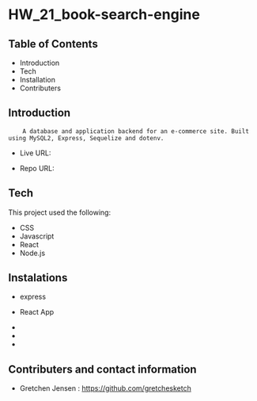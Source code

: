 # HW_21_book-search-engine
Table of Contents
-------------------------------------------------------------------------------------------------------

 * Introduction
 * Tech
 * Installation
 * Contributers



 Introduction
----------------------------------------------------------------------------------------------------------

        A database and application backend for an e-commerce site. Built using MySQL2, Express, Sequelize and dotenv.


    


 * Live URL:

 * Repo URL: 



Tech
------------------------------------------------------------------------------------------

This project used the following:

 * CSS
 * Javascript
 * React
 * Node.js



Instalations
--------------------------------------------------------------------------------------------
 
 * express

 * React App

 * 

 * 

 * 




 Contributers and contact information
----------------------------------------------------------------------------------------
 
 * Gretchen Jensen : https://github.com/gretchesketch






 <!-- ![img](C:\Users\gretc\Documents\GATechHW\HW_13_E-commerce\images\source_db.jpg "sourcing database")
 ![img](C:\Users\gretc\Documents\GATechHW\HW_13_E-commerce\images\npm_seed.jpg "seeding database")
 ![img](C:\Users\gretc\Documents\GATechHW\HW_13_E-commerce\images\npm_start.jpg "starting local server")
 ![img](C:\Users\gretc\Documents\GATechHW\HW_13_E-commerce\images\get_categories.jpg "getting categories in insomnia")
 ![img](C:\Users\gretc\Documents\GATechHW\HW_13_E-commerce\images\get_products_byid.jpg "getting products by id in insmonia")
 ![img](C:\Users\gretc\Documents\GATechHW\HW_13_E-commerce\images\create_category.jpg "creating a category of cats in insmonia")
 ![img](C:\Users\gretc\Documents\GATechHW\HW_13_E-commerce\images\delete_tags.jpg "deleting a tag in insmonia") -->
 